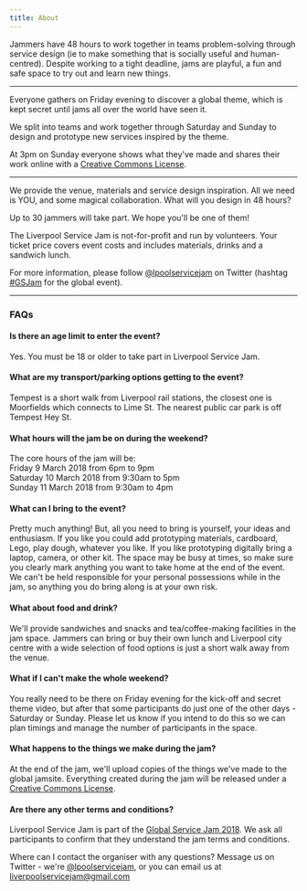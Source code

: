 ```yaml
---
title: About
---
```


<div class="large-text">

Jammers have 48 hours to work together in teams problem-solving through service design (ie to make something that is socially useful and human-centred). Despite working to a tight deadline, jams are playful, a fun and safe space to try out and learn new things.

-------------

Everyone gathers on Friday evening to discover a global theme, which is kept secret until jams all over the world have seen it.

We split into teams and work together through Saturday and Sunday to design and prototype new services inspired by the theme.

At 3pm on Sunday everyone shows what they've made and shares their work online with a [Creative Commons License][cc].

</div>

-------------

We provide the venue, materials and service design inspiration. All we need is YOU, and some magical collaboration. What will you design in 48 hours?

Up to 30 jammers will take part. We hope you'll be one of them!

The Liverpool Service Jam is not-for-profit and run by volunteers. Your ticket price covers event costs and includes materials, drinks and a sandwich lunch.

For more information, please follow [@lpoolservicejam][twitter] on Twitter (hashtag [#GSJam][global hashtag] for the global event).

-------------

### FAQs

#### Is there an age limit to enter the event?

Yes. You must be 18 or older to take part in Liverpool Service Jam.

#### What are my transport/parking options getting to the event?

Tempest is a short walk from Liverpool rail stations, the closest one is Moorfields which connects to Lime St. The nearest public car park is off Tempest Hey St.

#### What hours will the jam be on during the weekend?

The core hours of the jam will be:\
Friday 9 March 2018 from 6pm to 9pm\
Saturday 10 March 2018 from 9:30am to 5pm\
Sunday 11 March 2018 from 9:30am to 4pm

#### What can I bring to the event?

Pretty much anything! But, all you need to bring is yourself, your ideas and enthusiasm. If you like you could add prototyping materials, cardboard, Lego, play dough, whatever you like. If you like prototyping digitally bring a laptop, camera, or other kit. The space may be busy at times, so make sure you clearly mark anything you want to take home at the end of the event. We can't be held responsible for your personal possessions while in the jam, so anything you do bring along is at your own risk.

#### What about food and drink?

We'll provide sandwiches and snacks and tea/coffee-making facilities in the jam space. Jammers can bring or buy their own lunch and Liverpool city centre with a wide selection of food options is just a short walk away from the venue.

#### What if I can't make the whole weekend?

You really need to be there on Friday evening for the kick-off and secret theme video, but after that some participants do just one of the other days - Saturday or Sunday. Please let us know if you intend to do this so we can plan timings and manage the number of participants in the space.

#### What happens to the things we make during the jam?

At the end of the jam, we'll upload copies of the things we've made to the global jamsite. Everything created during the jam will be released under a [Creative Commons License][cc].

#### Are there any other terms and conditions?
Liverpool Service Jam is part of the [Global Service Jam 2018][global]. We ask all participants to confirm that they understand the jam terms and conditions.

Where can I contact the organiser with any questions?
Message us on Twitter - we're [@lpoolservicejam][twitter], or you can email us at [liverpoolservicejam@gmail.com][email]

[cc]: https://creativecommons.com/
[twitter]: https://twitter.com/lpoolservicejam
[global hashtag]: https://twitter.com/hashtag/GSJam
[global]: http://planet.globalservicejam.org/home
[email]: mailto:liverpoolservicejam@gmail.com
